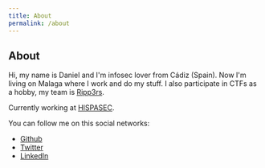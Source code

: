 ```yaml
---
title: About
permalink: /about
---
```


## About

Hi, my name is Daniel and I'm infosec lover from Cádiz (Spain). Now I'm living on Malaga where I work and do my stuff. I also participate in CTFs as a hobby, my team is [Ripp3rs](https://ctftime.org/team/50984).

Currently working at [HISPASEC](https://www.hispasec.com/).

You can follow me on this social networks:

*	[Github](https://github.com/sysdevploit)
*	[Twitter](https://twitter.com/devploit)
*	[LinkedIn](https://www.linkedin.com/in/daniel-pua/)
